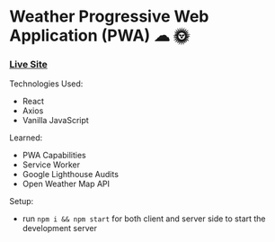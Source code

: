 # Weather Progressive Web Application (PWA) ☁ 🌞 

### [Live Site](https://ecstatic-goodall-53a66b.netlify.app/)

Technologies Used: 
+ React 
+ Axios 
+ Vanilla JavaScript 

Learned: 
+ PWA Capabilities 
+ Service Worker 
+ Google Lighthouse Audits 
+ Open Weather Map API 

Setup:
+ run ```npm i && npm start``` for both client and server side to start the development server

